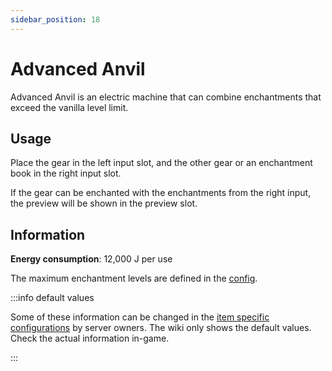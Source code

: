 ```yaml
---
sidebar_position: 18
---
```


# Advanced Anvil

Advanced Anvil is an electric machine that can combine enchantments that exceed the vanilla level limit.

## Usage

Place the gear in the left input slot, and the other gear or an enchantment book in the right input slot.

If the gear can be enchanted with the enchantments from the right input, the preview will be shown in the preview slot.

## Information

**Energy consumption**: 12,000 J per use

The maximum enchantment levels are defined in the [config](/infinity-expansion-2/config/main#advanced-anvil).

:::info default values

Some of these information can be changed in the [item specific configurations](/infinity-expansion-2/config/items) by server owners. The wiki only shows the default values. Check the actual information in-game.

:::
